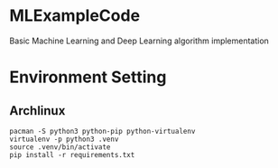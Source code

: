 # MLExampleCode
Basic Machine Learning and Deep Learning algorithm implementation
# Environment Setting
## Archlinux
```shell
pacman -S python3 python-pip python-virtualenv
virtualenv -p python3 .venv
source .venv/bin/activate
pip install -r requirements.txt
```
